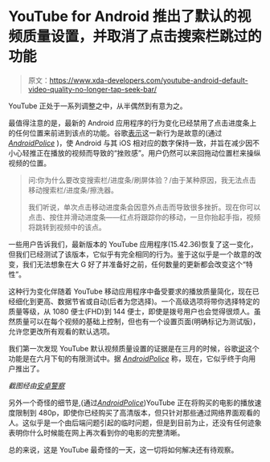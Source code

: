 # YouTube for Android 推出了默认的视频质量设置，并取消了点击搜索栏跳过的功能

> 原文：<https://www.xda-developers.com/youtube-android-default-video-quality-no-longer-tap-seek-bar/>

YouTube 正处于一系列调整之中，从半偶然到有意为之。

最值得注意的是，最新的 Android 应用程序的行为变化已经禁用了点击进度条上的任何位置来前进到该点的功能。谷歌[表示](https://support.google.com/youtube/thread/76811822?hl=en)这一新行为是故意的(通过 [*AndroidPolice*](https://www.androidpolice.com/2020/10/19/youtube-no-longer-lets-you-tap-the-seek-bar-to-skip/) )，使 Android 与其 iOS 相对应的数字保持一致，并旨在减少因不小心轻推正在播放的视频而导致的“挫败感”。用户仍然可以来回拖动位置栏来操纵视频的位置。

> 问:你为什么要改变搜索栏/进度条/刷屏体验？/由于某种原因，我无法点击移动搜索栏/进度条/擦洗器。
> 
> 我们听说，单次点击移动进度条会因意外点击而导致很多挫折。现在你可以点击、按住并滑动进度条——红点将跟踪你的移动，一旦你抬起手指，视频将跳转到视频中的该点。

一些用户告诉我们，最新版本的 YouTube 应用程序(15.42.36)恢复了这一变化，但我们已经测试了该版本，它似乎有完全相同的行为。鉴于这似乎是一个故意的改变，我们无法想象在大 G 好了并准备好之前，任何数量的更新都会改变这个“特性”。

这种行为变化伴随着 YouTube 移动应用程序中备受要求的播放质量简化，现在已经细化到更高、数据节省或自动(后者为您选择)。一个高级选项将带你选择特定的质量等级，从 1080 便士(FHD)到 144 便士，即使是拨号用户也会觉得很烦人。虽然质量可以在每个视频的基础上控制，但也有一个设置页面(明确标记为测试版)，允许您更改所有观看的默认选项。

我们第一次发现 YouTube 默认视频质量设置的证据是在三月的时候，谷歌[说](https://support.google.com/youtube/thread/18138167?hl=en)这个功能是在六月下旬的有限测试中。据 [*AndroidPolice*](https://www.androidpolice.com/2020/10/20/youtube-finally-realizes-you-should-be-able-to-choose-a-default-video-quality-setting/) 称，现在，它似乎终于向用户推出了。

*截图经由[安卓警察](https://www.androidpolice.com/2020/10/20/youtube-finally-realizes-you-should-be-able-to-choose-a-default-video-quality-setting/)*

另外一个奇怪的细节是,(通过[*AndroidPolice*](https://www.androidpolice.com/2020/10/20/your-movie-purchases-from-google-can-only-be-played-in-480p-on-the-web-even-if-you-bought-the-hd-version/))YouTube 正在将购买的电影的播放速度限制到 480p，即使你已经购买了高清版本，但只针对那些通过网络界面观看的人。这似乎是一个由后端问题引起的临时问题，但是到目前为止，还没有任何迹象表明你什么时候能在网上再次看到你的电影的完整清晰。

总的来说，这是 YouTube 最奇怪的一天，这一切将如何解决还有待观察。